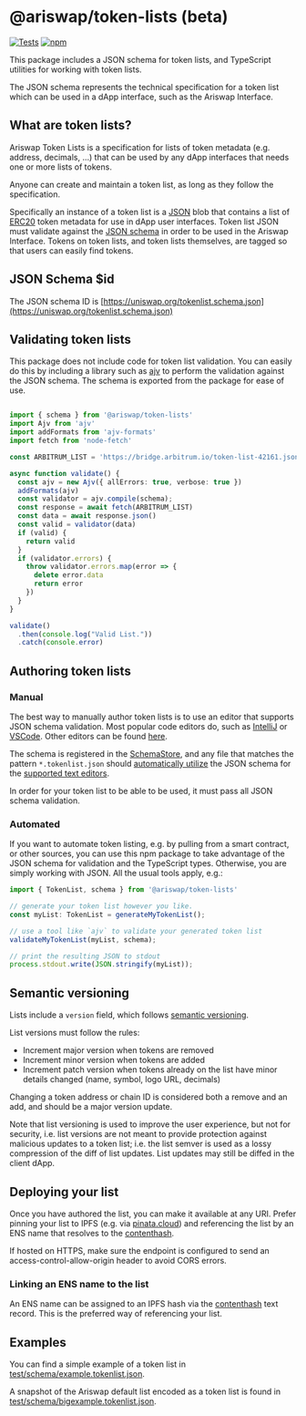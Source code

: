 # @ariswap/token-lists (beta)

[![Tests](https://github.com/Ariswap/token-lists/workflows/Tests/badge.svg)](https://github.com/Ariswap/token-lists/actions?query=workflow%3ATests)
[![npm](https://img.shields.io/npm/v/@ariswap/token-lists)](https://unpkg.com/@ariswap/token-lists@latest/)

This package includes a JSON schema for token lists, and TypeScript utilities for working with token lists.

The JSON schema represents the technical specification for a token list which can be used in a dApp interface, such as the Ariswap Interface.

## What are token lists?

Ariswap Token Lists is a specification for lists of token metadata (e.g. address, decimals, ...) that can be used by any dApp interfaces that needs one or more lists of tokens.

Anyone can create and maintain a token list, as long as they follow the specification.

Specifically an instance of a token list is a [JSON](https://www.json.org/json-en.html) blob that contains a list of 
[ERC20](https://github.com/ethereum/eips/issues/20) token metadata for use in dApp user interfaces.
Token list JSON must validate against the [JSON schema](https://json-schema.org/) in order to be used in the Ariswap Interface.
Tokens on token lists, and token lists themselves, are tagged so that users can easily find tokens.

## JSON Schema $id

The JSON schema ID is [https://uniswap.org/tokenlist.schema.json](https://uniswap.org/tokenlist.schema.json)

## Validating token lists

This package does not include code for token list validation. You can easily do this by including a library such as 
[ajv](https://ajv.js.org/) to perform the validation against the JSON schema. The schema is exported from the package
for ease of use.

```typescript

import { schema } from '@ariswap/token-lists'
import Ajv from 'ajv'
import addFormats from 'ajv-formats'
import fetch from 'node-fetch'

const ARBITRUM_LIST = 'https://bridge.arbitrum.io/token-list-42161.json'

async function validate() {
  const ajv = new Ajv({ allErrors: true, verbose: true })
  addFormats(ajv)
  const validator = ajv.compile(schema);
  const response = await fetch(ARBITRUM_LIST)
  const data = await response.json()
  const valid = validator(data)
  if (valid) {
    return valid
  }
  if (validator.errors) {
    throw validator.errors.map(error => {
      delete error.data
      return error
    })
  }
}

validate()
  .then(console.log("Valid List."))
  .catch(console.error)

```

## Authoring token lists

### Manual

The best way to manually author token lists is to use an editor that supports JSON schema validation. Most popular
code editors do, such as [IntelliJ](https://www.jetbrains.com/help/idea/json.html#ws_json_schema_add_custom) or 
[VSCode](https://code.visualstudio.com/docs/languages/json#_json-schemas-and-settings). Other editors
can be found [here](https://json-schema.org/implementations.html#editors).

The schema is registered in the [SchemaStore](https://github.com/SchemaStore/schemastore), and any file that matches
the pattern `*.tokenlist.json` should 
[automatically utilize](https://www.jetbrains.com/help/idea/json.html#ws_json_using_schemas) 
the JSON schema for the [supported text editors](https://www.schemastore.org/json/#editors).

In order for your token list to be able to be used, it must pass all JSON schema validation.

### Automated

If you want to automate token listing, e.g. by pulling from a smart contract, or other sources, you can use this
npm package to take advantage of the JSON schema for validation and the TypeScript types.
Otherwise, you are simply working with JSON. All the usual tools apply, e.g.:

```typescript
import { TokenList, schema } from '@ariswap/token-lists'

// generate your token list however you like.
const myList: TokenList = generateMyTokenList();

// use a tool like `ajv` to validate your generated token list
validateMyTokenList(myList, schema);

// print the resulting JSON to stdout
process.stdout.write(JSON.stringify(myList));
```

## Semantic versioning

Lists include a `version` field, which follows [semantic versioning](https://semver.org/).

List versions must follow the rules:

- Increment major version when tokens are removed
- Increment minor version when tokens are added
- Increment patch version when tokens already on the list have minor details changed (name, symbol, logo URL, decimals)

Changing a token address or chain ID is considered both a remove and an add, and should be a major version update.

Note that list versioning is used to improve the user experience, but not for security, i.e. list versions are not meant
to provide protection against malicious updates to a token list; i.e. the list semver is used as a lossy compression
of the diff of list updates. List updates may still be diffed in the client dApp.

## Deploying your list

Once you have authored the list, you can make it available at any URI. Prefer pinning your list to IPFS 
(e.g. via [pinata.cloud](https://pinata.cloud)) and referencing the list by an ENS name that resolves to the 
[contenthash](https://eips.ethereum.org/EIPS/eip-1577).

If hosted on HTTPS, make sure the endpoint is configured to send an access-control-allow-origin header to avoid CORS errors.

### Linking an ENS name to the list

An ENS name can be assigned to an IPFS hash via the [contenthash](https://eips.ethereum.org/EIPS/eip-1577) text record.
This is the preferred way of referencing your list.

## Examples

You can find a simple example of a token list in [test/schema/example.tokenlist.json](test/schema/example.tokenlist.json).

A snapshot of the Ariswap default list encoded as a token list is found in [test/schema/bigexample.tokenlist.json](test/schema/bigexample.tokenlist.json).
